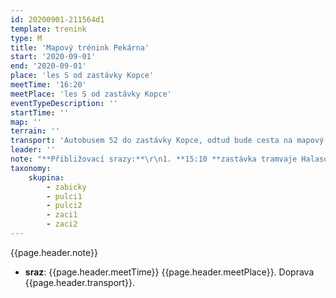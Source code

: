 ```yaml
---
id: 20200901-211564d1
template: trenink
type: M
title: 'Mapový trénink Pekárna'
start: '2020-09-01'
end: '2020-09-01'
place: 'les S od zastávky Kopce'
meetTime: '16:20'
meetPlace: 'les S od zastávky Kopce'
eventTypeDescription: ''
startTime: ''
map: ''
terrain: ''
transport: 'Autobusem 52 do zastávky Kopce, odtud bude cesta na mapový start vyfáborkována'
leader: ''
note: "**Přibližovací srazy:**\r\n1. **15:10 **zastávka tramvaje Halasovo náměstí (Alena Finstrlová - 605 440 445)\r\n2. **15:20 **zastávka autobusu Skácelova (Andrea Firešová - 728 362 804)\r\n3. **16:00 **zastávka autobusu Kopce \r\n\r\nPokud pojedete vlastním autem, prosíme, parkujte hned u silnice, **nejezděte autem k lesu!!!**"
taxonomy:
    skupina:
        - zabicky
        - pulci1
        - pulci2
        - zaci1
        - zaci2
---
```


{{page.header.note}}
* **sraz**: {{page.header.meetTime}} {{page.header.meetPlace}}. Doprava {{page.header.transport}}.
